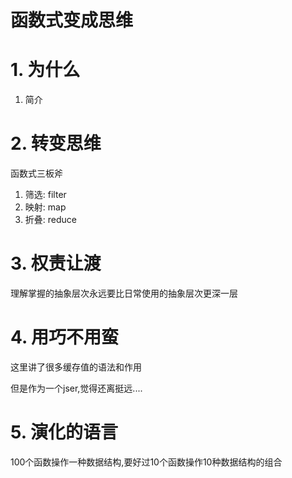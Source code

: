 # 函数式变成思维

# 1. 为什么

1. 简介

# 2. 转变思维

函数式三板斧

1. 筛选: filter
2. 映射: map
3. 折叠: reduce

 # 3. 权责让渡
 
理解掌握的抽象层次永远要比日常使用的抽象层次更深一层

# 4. 用巧不用蛮

这里讲了很多缓存值的语法和作用

但是作为一个jser,觉得还离挺远....

# 5. 演化的语言

100个函数操作一种数据结构,要好过10个函数操作10种数据结构的组合

